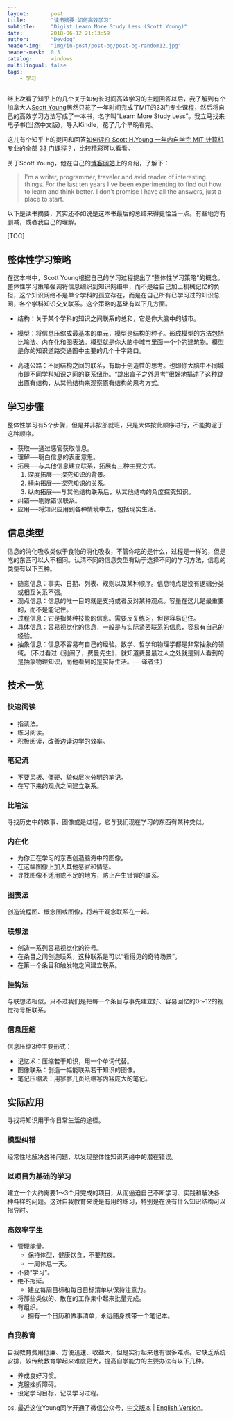 ```yaml
---
layout:       post
title:        "读书摘要:如何高效学习"
subtitle:     "Digist:Learn More Study Less (Scott Young)"
date:         2018-06-12 21:13:59
author:       "Devdog"
header-img:   "img/in-post/post-bg/post-bg-random12.jpg"
header-mask:  0.3
catalog:      windows
multilingual: false
tags:
    - 学习
---
```


继上次看了知乎上的几个关于如何长时间高效学习的主题回答以后，我了解到有个加拿大人[Scott Young](https://www.scotthyoung.com/)居然只花了一年时间完成了MIT的33门专业课程，然后将自己的高效学习方法写成了一本书，名字叫“Learn More Study Less”。我立马找来电子书(当然中文版)，导入Kindle，花了几个早晚看完。

这儿有个知乎上的提问和回答[如何评价 Scott H.Young 一年内自学完 MIT 计算机专业的全部 33 门课程？](https://www.zhihu.com/question/20571226)，比较精彩可以看看。

关于Scott Young，他在自己的[博客网站](https://www.scotthyoung.com/blog/myprojects/mit-challenge-2/)上的介绍，了解下：
>I'm a writer, programmer, traveler and avid reader of interesting things. For the last ten years I've been experimenting to find out how to learn and think better. I don't promise I have all the answers, just a place to start.


以下是读书摘要，其实还不如说是这本书最后的总结来得更恰当一点。有些地方有删减，或者我自己的理解。

[TOC]

## 整体性学习策略 ##

在这本书中，Scott Young根据自己的学习过程提出了“整体性学习策略”的概念。整体性学习策略强调将信息编织到知识网络中，而不是给自己加上机械记忆的负担，这个知识网络不是单个学科的孤立存在，而是在自己所有已学习过的知识总网，各个学科知识交叉联系。这个策略的基础有以下几方面。

- 结构：关于某个学科的知识之间联系的总和，它是你大脑中的城市。 

- 模型：将信息压缩成最基本的单元，模型是结构的种子。形成模型的方法包括比喻法、内在化和图表法。模型就是你大脑中城市里面一个个的建筑物。模型是你的知识道路交通图中主要的几个十字路口。

- 高速公路：不同结构之间的联系，有助于创造性的思考。也即你大脑中不同城市即不同学科知识之间的联系纽带。“跳出盒子之外思考”很好地描述了这种跳出原有结构，从其他结构来观察原有结构的思考方式。 

## 学习步骤 ##

整体性学习有5个步骤，但是并非按部就班，只是大体按此顺序进行，不能拘泥于这种顺序。

- 获取──通过感官获取信息。 
- 理解──明白信息的表面意思。
- 拓展──与其他信息建立联系，拓展有三种主要方式。 
	1. 深度拓展──探究知识的背景。 
	2. 横向拓展──探究知识的关系。 
	3. 纵向拓展──与其他结构联系后，从其他结构的角度探究知识。 
- 纠错──剔除错误联系。 
- 应用──将知识应用到各种情境中去，包括现实生活。

## 信息类型 ##
信息的消化吸收类似于食物的消化吸收，不管你吃的是什么，过程是一样的，但是吃的东西可以大不相同。认清不同的信息类型有助于选择不同的学习方法，信息的类型有以下五种。

- 随意信息：事实、日期、列表、规则以及某种顺序。信息特点是没有逻辑分类或相互关系不强。
- 观点信息：信息的唯一目的就是支持或者反对某种观点。容量在这儿是最重要 的，而不是能记住。
- 过程信息：它是指某种技能的信息。需要反复练习，但是容易记住。
- 具体信息：容易视觉化的信息，一般是与实际紧密联系的信息，容易有自己的 经验。
- 抽象信息：信息不容易有自己的经验。数学、哲学和物理学都是非常抽象的领 域。（不过看过《别闹了，费曼先生》，就知道费曼最过人之处就是别人看到的是抽象物理知识，而他看到的是实际生活。──译者注）

## 技术一览 ##

### 快速阅读 ###
- 指读法。
- 练习阅读。
- 积极阅读，改善边读边学的效率。

### 笔记流 ###

- 不要呆板、僵硬、貌似层次分明的笔记。 
- 在写下来的观点之间建立联系。

### 比喻法 ###
寻找历史中的故事、图像或是过程，它与我们现在学习的东西有某种类似。

### 内在化 ###
- 为你正在学习的东西创造脑海中的图像。
- 在这幅图像上加入其他感官和情感。
- 寻找图像不适用或不足的地方，防止产生错误的联系。

### 图表法 ###

创造流程图、概念图或图像，将若干观念联系在一起。

### 联想法 ###

- 创造一系列容易视觉化的符号。
- 在条目之间创造联系，这种联系是可以“看得见的奇特场景”。
- 在第一个条目和触发物之间建立联系。

### 挂钩法 ###

与联想法相似，只不过我们是把每一个条目与事先建立好、容易回忆的0～12的视觉符号相联系。

### 信息压缩 ###
信息压缩3种主要形式：

- 记忆术：压缩若干知识，用一个单词代替。 
- 图像联系：创造一幅能联系若干知识的图像。
- 笔记压缩法：用寥寥几页纸缩写内容庞大的笔记。


## 实际应用 ##

寻找将知识用于你日常生活的途径。

### 模型纠错 ###

经常性地解决各种问题，以发现整体性知识网络中的潜在错误。

### 以项目为基础的学习 ###

建立一个大约需要1～3个月完成的项目，从而逼迫自己不断学习、实践和解决各种各样的问题。这对自我教育来说是有用的练习，特别是在没有什么知识结构可以指导时。

### 高效率学生 ###

- 管理能量。 
	- 保持体型，健康饮食，不要熬夜。 
	- 一周休息一天。 
- 不要“学习”。 
- 绝不拖延。 
	- 建立每周目标和每日目标清单以保持注意力。
- 将那些类似的、散在的工作集中起来批量完成。 
- 有组织。 
	- 拥有一个日历和做事清单，永远随身携带一个笔记本。

### 自我教育 ###

自我教育费用低廉、方便迅速、收益大，但是实行起来也有很多难点。它缺乏系统安排，较传统教育学起来难度更大，提高自学能力的主要办法有以下几种。

- 养成良好习惯。
- 克服挫折障碍。
- 设定学习目标，记录学习过程。

ps. 最近这位Young同学开通了微信公众号，[中文版本](https://mp.weixin.qq.com/mp/homepage?__biz=MzU0NDcxMzU5MA==&hid=2&sn=a880800eabf98634820f385262c27f50&scene=18&inf_contact_key=f7c013f95e388651f15e37d9c7e70c0342f3f92d749cf2a4cbdfa10214bb7035#wechat_redirect) | [English Version](https://mp.weixin.qq.com/mp/homepage?__biz=MzU0NDcxMzU5MA==&hid=1&sn=6a7ba371b423b4686580650e21bf4a15&scene=18&inf_contact_key=f7c013f95e388651f15e37d9c7e70c03b637a8a0b6f60e64b9d0c621e373d324#wechat_redirect)。





